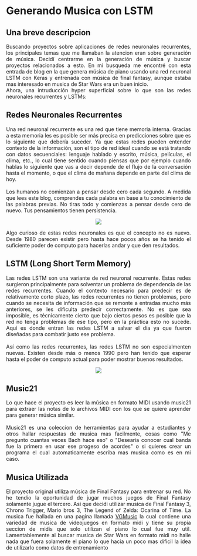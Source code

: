 # Generando Musica con LSTM

## Una breve descripcion 
<div style="text-align: justify"> 
Buscando proyectos sobre aplicaciones de redes neuronales recurrentes, los principales temas que me llamaban la atencion eran sobre generación de música. Decidí centrarme en la generación de música y buscar proyectos relacionados a esto. En mi busqueda me encontré con esta entrada de blog en la que genera música de piano usando una red neuronal LSTM con Keras y entrenada con música de final fantasy, aunque estaba mas interesado en musica de Star Wars era un buen inicio.<br> Ahora, una intruducción hyper superficial sobre lo que son las redes neuronales recurrentes y LSTMs:
</div>

## Redes Neuronales Recurrentes
<div style="text-align: justify"> 
Una red neuronal recurrente es una red que tiene memoria interna. Gracias a esta memoria les es posible ser más precisa en predicciones sobre que es lo siguiente que debería suceder. Ya que estas redes pueden entender contexto de la información, son el tipo de red ideal cuando se está tratando con datos secuenciales: lenguaje hablado y escrito, música, películas, el clima, etc., lo cual tiene sentido cuando piensas que por ejemplo cuando hablas lo siguiente que vas a decir depende de el flujo de la conversación hasta el momento, o que el clima de mañana depende en parte del clima de hoy.<br><br> Los humanos no comienzan a pensar desde cero cada segundo. A medida que lees este blog, comprendes cada palabra en base a tu conocimiento de las palabras previas. No tiras todo y comienzas a pensar desde cero de nuevo. Tus pensamientos tienen persistencia.
</div>

<p align="center">
  <img src="https://colah.github.io/posts/2015-08-Understanding-LSTMs/img/RNN-unrolled.png">
</p>

<div style="text-align: justify"> 
Algo curioso de estas redes neuronales es que el concepto no es nuevo. Desde 1980 parecen existir pero hasta hace pocos años se  ha tenido el suficiente poder de computo para hacerlas andar y que den resultados.
</div>

## LSTM (Long Short Term Memory)
<div style="text-align: justify">
Las redes LSTM son una variante de red neuronal recurrente. Estas redes surgieron principalmente para solventar un problema de dependencia de las redes recurrentes. Cuando el contexto necesario para predecir es de relativamente corto plazo, las redes recurrentes no tienen problemas, pero cuando se necesita de información que se remonte a entradas mucho más anteriores, se les dificulta predecir correctamente. No es que sea imposible, es técnicamente cierto que bajo ciertos pesos es posible que la red no tenga problemas de ese tipo, pero en la práctica esto no sucede. Aquí es donde entran las redes LSTM a salvar el día ya que fueron diseñadas para combatir justo ese problema.<br><br> Así como las redes recurrentes, las redes LSTM no son especialmenten nuevas. Existen desde más o menos 1990 pero han tenido que esperar hasta el poder de computo actual para poder mostrar buenos resultados.
</div>

<p align="center">
  <img src="https://i.pinimg.com/originals/27/95/bc/2795bc16b012322f7767cd4d940ba2e3.png">
</p>

## Music21
<div style="text-align: justify">
Lo que hace el proyecto es leer la música en formato MIDI usando music21 para extraer las notas de lo archivos MIDI con los que se quiere aprender para generar música similar.<br><br> Music21 es una coleccion de herramientas para ayudar a estudiantes y otros hallar respuestas de musica mas facilmente, cosas como "Me pregunto cuantas veces Bach hace eso" o "Desearia conocer cual banda fue la primera en usar ese progeso de acordes" o si quieres crear un programa el cual automaticamente escriba mas musica como es en mi caso.
</div>

## Musica Utilizada
<div style="text-align: justify">
El proyecto original utiliza música de Final Fantasy para entrenar su red. No he tendio la oportunidad de jugar muchos juegos de Final Fantasy solamente jugue el tercero. Asi que decidi utilizar musica de Final Fantasy 3, Chrono Trigger, Mario bros 3, The Legend of Zelda: Ocarina of Time. La musica fue hallada en una pagina llamada <a href="https://www.vgmusic.com/">VGMusic</a> la cual contiene una variedad de musica de videojuegos en formato midi y tiene su propia seccion de midis que solo utilizan el piano lo cual fue muy util. Lamentablemente al buscar musica de Star Wars en formato midi no halle nada que fuera solamente el piano lo que hacia un poco mas dificil la idea de utilizarlo como datos de entrenamiento
</div>
